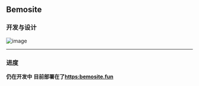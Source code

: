 ## Bemosite
### 开发与设计
![image](https://github.com/Mengbooo/BemoSite/assets/143786942/a38787dc-dbb3-44fe-8708-2868bc61f82b)

---
### 进度
**仍在开发中**
**目前部署在了<https:bemosite.fun>**
